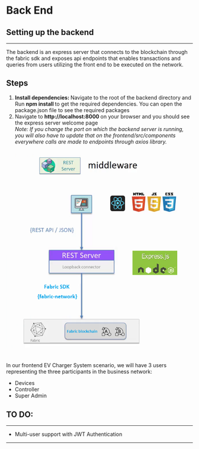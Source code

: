 # Back End
<h2> Setting up the backend </h2>
<hr>
The backend is an express server that connects to the blockchain through the fabric sdk and exposes api endpoints 
that enables transactions and queries from users utilizing the front end to be executed on the network.

<h2> Steps </h2>
<ol>
    <li> <strong> Install dependencies: </strong>  Navigate to the root of the backend directory and
Run <strong> npm install  </strong>to get the required dependencies. You can open the package.json file to see the 
required packages 
    </li>
    <li> Navigate to <strong> http://localhost:8000 </strong>  on your browser and you should see the express server welcome page <br>
    <em> Note: If you change the port on which the backend server is running,
    you will also have to update that on the frontend/src/components everywhere calls are made to endpoints through axios library.</em>
    </li>
</ol>

![alt text](./public/images/backend.png?raw=true) <br>

<p>In our frontend EV Charger System scenario, 
we will have 3 users representing the three participants in the business network:</p>
<ul>
    <li> Devices</li>
    <li> Controller </li>
    <li> Super Admin </li>
</ul>

<h2> TO DO:</h2>
<hr>
<ul>
    <li> Multi-user support with JWT Authentication </li>
</ul>
<hr>